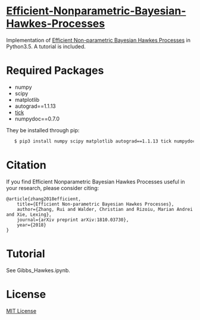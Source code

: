 # [Efficient-Nonparametric-Bayesian-Hawkes-Processes](https://arxiv.org/abs/1810.03730)
Implementation of [Efficient Non-parametric Bayesian Hawkes Processes](https://arxiv.org/abs/1810.03730) in Python3.5. A tutorial is included.

# Required Packages
 - numpy
 - scipy
 - matplotlib
 - autograd==1.1.13
 - [tick](https://github.com/X-DataInitiative/tick)
 - numpydoc==0.7.0
 
They be installed through pip:
```bash
   $ pip3 install numpy scipy matplotlib autograd==1.1.13 tick numpydoc==0.7.0
```

# Citation
If you find Efficient Nonparametric Bayesian Hawkes Processes useful in your research, please consider citing:

    @article{zhang2018efficient,
    	title={Efficient Non-parametric Bayesian Hawkes Processes},
    	author={Zhang, Rui and Walder, Christian and Rizoiu, Marian Andrei and Xie, Lexing},
    	journal={arXiv preprint arXiv:1810.03730},
    	year={2018}
    }
    
# Tutorial
See Gibbs_Hawkes.ipynb.

# License
[MIT License](https://github.com/RuiZhang2016/Efficient-Nonparametric-Bayesian-Hawkes-Processes/blob/master/LICENSE)
